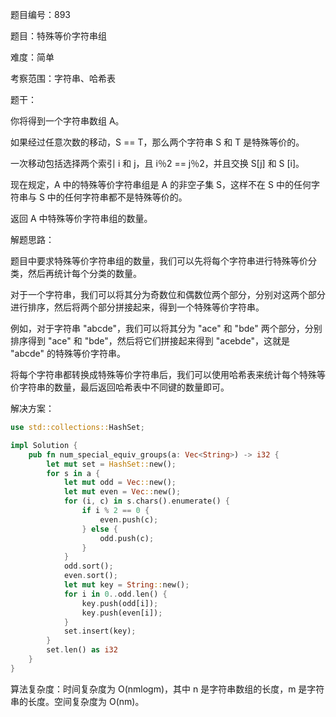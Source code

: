 题目编号：893

题目：特殊等价字符串组

难度：简单

考察范围：字符串、哈希表

题干：

你将得到一个字符串数组 A。

如果经过任意次数的移动，S == T，那么两个字符串 S 和 T 是特殊等价的。

一次移动包括选择两个索引 i 和 j，且 i％2 == j％2，并且交换 S[j] 和 S [i]。

现在规定，A 中的特殊等价字符串组是 A 的非空子集 S，这样不在 S 中的任何字符串与 S 中的任何字符串都不是特殊等价的。

返回 A 中特殊等价字符串组的数量。

解题思路：

题目中要求特殊等价字符串组的数量，我们可以先将每个字符串进行特殊等价分类，然后再统计每个分类的数量。

对于一个字符串，我们可以将其分为奇数位和偶数位两个部分，分别对这两个部分进行排序，然后将两个部分拼接起来，得到一个特殊等价字符串。

例如，对于字符串 "abcde"，我们可以将其分为 "ace" 和 "bde" 两个部分，分别排序得到 "ace" 和 "bde"，然后将它们拼接起来得到 "acebde"，这就是 "abcde" 的特殊等价字符串。

将每个字符串都转换成特殊等价字符串后，我们可以使用哈希表来统计每个特殊等价字符串的数量，最后返回哈希表中不同键的数量即可。

解决方案：

```rust
use std::collections::HashSet;

impl Solution {
    pub fn num_special_equiv_groups(a: Vec<String>) -> i32 {
        let mut set = HashSet::new();
        for s in a {
            let mut odd = Vec::new();
            let mut even = Vec::new();
            for (i, c) in s.chars().enumerate() {
                if i % 2 == 0 {
                    even.push(c);
                } else {
                    odd.push(c);
                }
            }
            odd.sort();
            even.sort();
            let mut key = String::new();
            for i in 0..odd.len() {
                key.push(odd[i]);
                key.push(even[i]);
            }
            set.insert(key);
        }
        set.len() as i32
    }
}
```

算法复杂度：时间复杂度为 O(nmlogm)，其中 n 是字符串数组的长度，m 是字符串的长度。空间复杂度为 O(nm)。